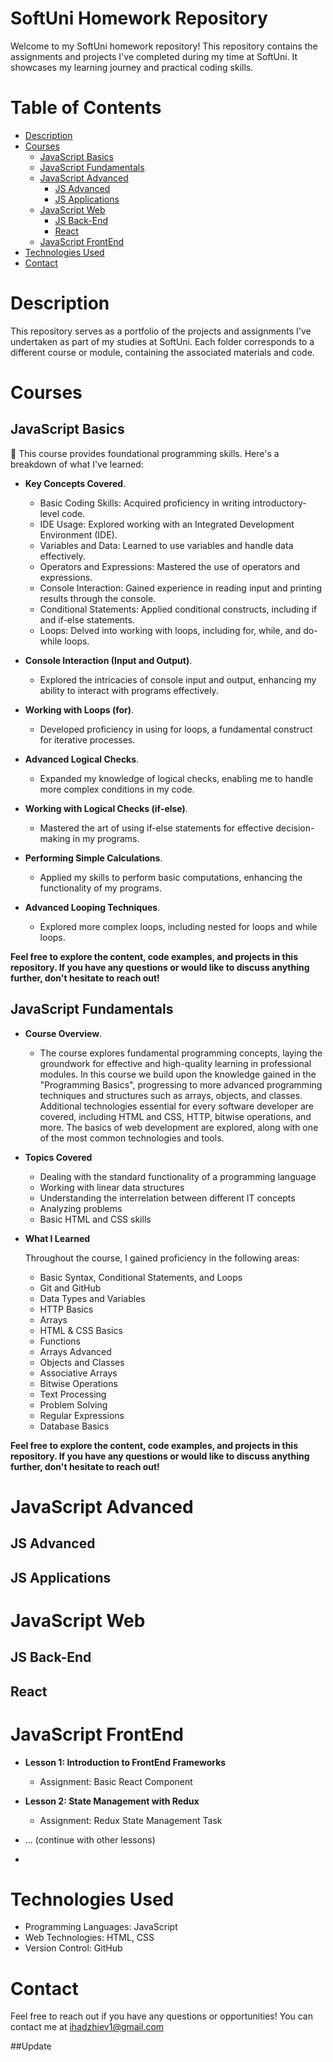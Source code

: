 # SoftUni Homework Repository

Welcome to my SoftUni homework repository! This repository contains the assignments and projects I've completed during my time at SoftUni. It showcases my learning journey and practical coding skills.

# Table of Contents

- [Description](#description)
- [Courses](#courses)
  - [JavaScript Basics](#javascript-basics)
  - [JavaScript Fundamentals](#javascript-fundamentals)
  - [JavaScript Advanced](#javascript-advanced)
    - [JS Advanced](#js-advanced)
    - [JS Applications](#js-applications)
  - [JavaScript Web](#javascript-web)
    - [JS Back-End](#js-back-end)
    - [React](#react)
  - [JavaScript FrontEnd](#javascript-frontend)
- [Technologies Used](#technologies-used)
- [Contact](#contact)



# Description


This repository serves as a portfolio of the projects and assignments I've undertaken as part of my studies at SoftUni. Each folder corresponds to a different course or module, containing the associated materials and code.



# Courses


## JavaScript Basics

   🚀 This course provides foundational programming skills. Here's a breakdown of what I've learned:

  - **Key Concepts Covered**.
    - Basic Coding Skills: Acquired proficiency in writing introductory-level code.
    - IDE Usage: Explored working with an Integrated Development Environment (IDE).
    - Variables and Data: Learned to use variables and handle data effectively.
    - Operators and Expressions: Mastered the use of operators and expressions.
    - Console Interaction: Gained experience in reading input and printing results through the console.
    - Conditional Statements: Applied conditional constructs, including if and if-else statements.
    - Loops: Delved into working with loops, including for, while, and do-while loops.
  
  - __Console Interaction (Input and Output)__.
    - Explored the intricacies of console input and output, enhancing my ability to interact with programs effectively.

  - __Working with Loops (for)__.
    - Developed proficiency in using for loops, a fundamental construct for iterative processes.

  - __Advanced Logical Checks__.
    - Expanded my knowledge of logical checks, enabling me to handle more complex conditions in my code.

  - __Working with Logical Checks (if-else)__.
    - Mastered the art of using if-else statements for effective decision-making in my programs.

  - __Performing Simple Calculations__.
    - Applied my skills to perform basic computations, enhancing the functionality of my programs.

  - __Advanced Looping Techniques__.
    - Explored more complex loops, including nested for loops and while loops.
  
  **Feel free to explore the content, code examples, and projects in this repository. If you have any questions or would like to discuss anything further, don't hesitate to reach out!**

  
## JavaScript Fundamentals

  - __Course Overview__.
     
    - The course explores fundamental programming concepts, laying the groundwork for effective and high-quality learning in professional modules.
    In this course we build upon the knowledge gained in the "Programming Basics", progressing to more advanced programming techniques and structures such as arrays,
    objects, and classes. Additional technologies essential for every software developer are covered, including HTML and CSS, HTTP, bitwise operations, and more. 
    The basics of web development are explored, along with one of the most common technologies and tools.

  - **Topics Covered**

    - Dealing with the standard functionality of a programming language
    - Working with linear data structures
    - Understanding the interrelation between different IT concepts
    - Analyzing problems
    - Basic HTML and CSS skills

  - **What I Learned**

    Throughout the course, I gained proficiency in the following areas:

    - Basic Syntax, Conditional Statements, and Loops
    - Git and GitHub
    - Data Types and Variables
    - HTTP Basics
    - Arrays
    - HTML & CSS Basics
    - Functions
    - Arrays Advanced
    - Objects and Classes
    - Associative Arrays
    - Bitwise Operations
    - Text Processing
    - Problem Solving
    - Regular Expressions
    - Database Basics


  **Feel free to explore the content, code examples, and projects in this repository. If you have any questions or would like to discuss anything further, don't hesitate to reach out!**

# JavaScript Advanced

  ## JS Advanced

  ## JS Applications

# JavaScript Web

  ## JS Back-End
  
  ## React
  

# JavaScript FrontEnd

- **Lesson 1: Introduction to FrontEnd Frameworks**
  - Assignment: Basic React Component
- **Lesson 2: State Management with Redux**
  - Assignment: Redux State Management Task
- ... (continue with other lessons)

- 
# Technologies Used

- Programming Languages: JavaScript
- Web Technologies: HTML, CSS
- Version Control: GitHub

# Contact
Feel free to reach out if you have any questions or opportunities! You can contact me at ihadzhiev1@gmail.com

##Update


